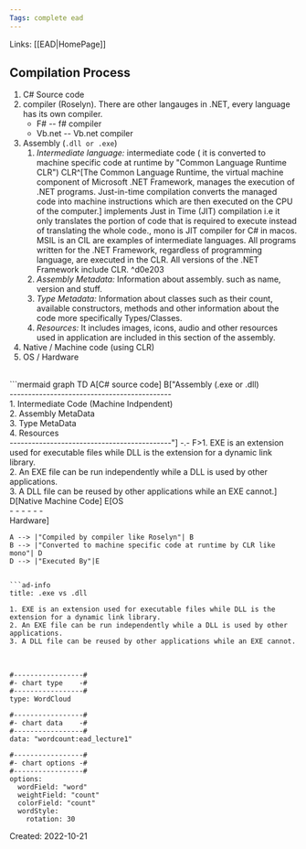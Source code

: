```yaml
---
Tags: complete ead 
---
```

Links: [[EAD|HomePage]]
## Compilation Process

1. C# Source code
2. compiler (Roselyn). There are other langauges in .NET, every language has its own compiler.
	- F# -- f# compiler
	- Vb.net -- Vb.net compiler
3. Assembly (`.dll or .exe`)
	1. *Intermediate language:* intermediate code ( it is converted to machine specific code at runtime by "Common Language Runtime CLR")  CLR^[The Common Language Runtime, the virtual machine component of Microsoft .NET Framework, manages the execution of .NET programs. Just-in-time compilation converts the managed code into machine instructions which are then executed on the CPU of the computer.] implements Just in Time (JIT) compilation i.e it only translates the portion of code that is required to execute instead of translating the whole code., mono is JIT compiler for C# in macos. MSIL is an CIL are examples of intermediate languages. All programs written for the .NET Framework, regardless of programming language, are executed in the CLR. All versions of the .NET Framework include CLR. ^d0e203
	2. *Assembly Metadata:* Information about assembly. such as name, version and stuff.
	3. *Type Metadata:* Information about classes such as their count, available constructors, methods and other information about the code more specifically Types/Classes.
	4. *Resources:* It includes images, icons, audio and other resources used in application are included in this section of the assembly.
5. Native  / Machine code (using CLR)
6. OS / Hardware
<br>
```mermaid
graph TD
	A[C# source code]
	B["Assembly (.exe or .dll)<br>--------------------------------------------<br>1. Intermediate Code (Machine Indpendent)<br>2. Assembly MetaData<br>3. Type MetaData<br>4. Resources<br>--------------------------------------------"] -.- F>1. EXE is an extension used for executable files while DLL is the extension for a dynamic link library.<br> 2. An EXE file can be run independently while a DLL is used by other applications.<br> 3. A DLL file can be reused by other applications while an EXE cannot.]
	D[Native Machine Code]
	E[OS<br>- - - - - -<br>Hardware]

	A --> |"Compiled by compiler like Roselyn"| B
	B --> |"Converted to machine specific code at runtime by CLR like mono"| D
	D --> |"Executed By"|E
```

```ad-info 
title: .exe vs .dll

1. EXE is an extension used for executable files while DLL is the extension for a dynamic link library.
2. An EXE file can be run independently while a DLL is used by other applications.
3. A DLL file can be reused by other applications while an EXE cannot.
```
<br>

```chartsview
#-----------------#
#- chart type    -#
#-----------------#
type: WordCloud

#-----------------#
#- chart data    -#
#-----------------#
data: "wordcount:ead_lecture1"

#-----------------#
#- chart options -#
#-----------------#
options:
  wordField: "word"
  weightField: "count"
  colorField: "count"
  wordStyle:
    rotation: 30
```


Created: 2022-10-21
